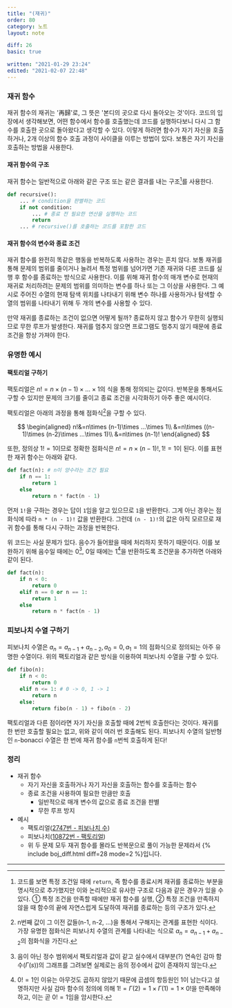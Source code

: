 ```yaml
---
title: "(재귀)"
order: 80
category: 노트
layout: note

diff: 26
basic: true

written: "2021-01-29 23:24"
edited: "2021-02-07 22:48"
---
```


### 재귀 함수

재귀 함수의 재귀는 '再歸'로, 그 뜻은 '본디의 곳으로 다시 돌아오는 것'이다. 코드의 입장에서 생각해보면, 어떤 함수에서 함수를 호출했는데 코드를 실행하다보니 다시 그 함수를 호출한 곳으로 돌아왔다고 생각할 수 있다. 이렇게 하려면 함수가 자기 자신을 호출하거나, 2개 이상의 함수 호출 과정이 사이클을 이루는 방법이 있다. 보통은 자기 자신을 호출하는 방법을 사용한다.

#### 재귀 함수의 구조

재귀 함수는 일반적으로 아래와 같은 구조 또는 같은 결과를 내는 구조[^1]를 사용한다.

```python
def recursive():
    ... # condition을 판별하는 코드
    if not condition:
        ... # 종료 전 필요한 연산을 실행하는 코드
        return
    ... # recursive()를 호출하는 코드를 포함한 코드
```

#### 재귀 함수의 변수와 종료 조건

재귀 함수를 완전히 똑같은 행동을 반복하도록 사용하는 경우는 흔치 않다. 보통 재귀를 통해 문제의 범위를 줄이거나 늘려서 특정 범위를 넘어가면 기존 재귀와 다른 코드를 실행 후 함수를 종료하는 방식으로 사용한다. 이를 위해 재귀 함수의 매개 변수로 현재의 재귀로 처리하려는 문제의 범위를 의미하는 변수를 하나 또는 그 이상을 사용한다. 그 예시로 주어진 수열의 현재 탐색 위치를 나타내기 위해 변수 하나를 사용하거나 탐색할 수열의 범위를 나타내기 위해 두 개의 변수를 사용할 수 있다.

만약 재귀를 종료하는 조건이 없으면 어떻게 될까? 종료하지 않고 함수가 무한히 실행되므로 무한 루프가 발생한다. 재귀를 멈추지 않으면 프로그램도 멈추지 않기 때문에 종료 조건을 항상 가져야 한다.

### 유명한 예시

#### 팩토리얼 구하기

팩토리얼은 $n!=n\times (n-1)\times ...\times 1$의 식을 통해 정의되는 값이다. 반복문을 통해서도 구할 수 있지만 문제의 크기를 줄이고 종료 조건을 시각화하기 아주 좋은 예시이다.

팩토리얼은 아래의 과정을 통해 점화식[^2]을 구할 수 있다.

$$
\begin{aligned}
n!&=n\times (n-1)\times ...\times 1\\
&=n\times ((n-1)\times (n-2)\times ...\times 1)\\
&=n\times (n-1)!
\end{aligned}
$$

또한, 정의상 $1!=1$이므로 정확한 점화식은 $n!=n\times (n-1)!, 1!=1$이 된다. 이를 표현한 재귀 함수는 아래와 같다.

```python
def fact(n): # n이 양수라는 조건 필요
    if n == 1:
        return 1
    else
        return n * fact(n - 1)
```

먼저 `1!`을 구하는 경우는 답이 `1`임을 알고 있으므로 `1`을 반환한다. 그게 아닌 경우는 점화식에 따라 `n * (n - 1)!` 값을 반환한다. 그런데 `(n - 1)!`의 값은 아직 모르므로 재귀 함수를 통해 다시 구하는 과정을 반복한다.

위 코드는 사실 문제가 있다. 음수가 들어왔을 때에 처리하지 못하기 때문이다. 이를 보완하기 위해 음수일 때에는 0[^3], 0일 때에는 1[^4]을 반환하도록 조건문을 추가하면 아래와 같이 된다.

```python
def fact(n):
    if n < 0:
        return 0
    elif n == 0 or n == 1:
        return 1
    else
        return n * fact(n - 1)
```

### 피보나치 수열 구하기

피보나치 수열은 $a_n=a_{n-1}+a_{n-2},a_0=0,a_1=1$의 점화식으로 정의되는 아주 유명한 수열이다. 위의 팩토리얼과 같은 방식을 이용하여 피보나치 수열을 구할 수 있다.

```python
def fibo(n):
    if n < 0:
        return 0
    elif n <= 1: # 0 -> 0, 1 -> 1
        return n
    else:
        return fibo(n - 1) + fibo(n - 2)
```

팩토리얼과 다른 점이라면 자기 자신을 호출할 때에 2번씩 호출한다는 것이다. 재귀를 한 번만 호출할 필요는 없고, 위와 같이 여러 번 호출해도 된다. 피보나치 수열의 일반형인 `n`-bonacci 수열은 한 번에 재귀 함수를 `n`번씩 호출하게 된다!

### 정리

- 재귀 함수
  - 자기 자신을 호출하거나 자기 자신을 호출하는 함수를 호출하는 함수
  - 종료 조건을 사용하여 필요한 만큼만 호출
    - 일반적으로 매개 변수의 값으로 종료 조건을 판별
    - 무한 루프 방지
- 예시
  - 팩토리얼([2747번 - 피보나치 수](http://noj.am/2747))
  - 피보나치([10872번 - 팩토리얼](http://noj.am/10872))
  - 위 두 문제 모두 재귀 함수를 몰라도 반복문으로 풀이 가능한 문제라서 {% include boj_diff.html diff=28 mode=2 %}입니다.

<hr/>

[^1]: 코드를 보면 특정 조건일 때에 `return`, 즉 함수를 종료시켜 재귀를 종료하는 부분을 명시적으로 추가했지만 이와 논리적으로 유사한 구조로 다음과 같은 경우가 있을 수 있다. ① 특정 조건을 만족할 때에만 재귀 함수를 실행, ② 특정 조건을 만족하지 않을 때 함수의 끝에 자연스럽게 도달하여 재귀를 종료하는 등의 구조가 있다.
[^2]: n번째 값이 그 이전 값들(n-1, n-2, ...)을 통해서 구해지는 관계를 표현한 식이다. 가장 유명한 점화식은 피보나치 수열의 관계를 나타내는 식으로 $a_n=a_{n-1}+a_{n-2}$의 점화식을 가진다.
[^3]: 음이 아닌 정수 범위에서 팩토리얼과 값이 같고 실수에서 대부분(?) 연속인 감마 함수($\Gamma(s)$)의 그래프를 그려보면 실제로는 음의 정수에서 값이 존재하지 않는다.
[^4]: $0!=1$인 이유는 아무것도 곱하지 않았기 때문에 곱셈의 항등원인 1이 남는다고 설명하지만 사실 감마 함수의 정의에 의해 $1!=\Gamma(2)=1\times \Gamma(1)=1\times 0!$을 만족해야 하고, 이는 곧 $0!=1$임을 암시한다.
